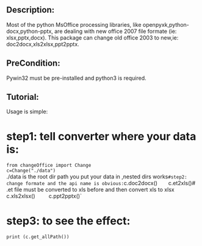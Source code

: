 ## Description:
Most of the python MsOffice processing libraries, like openpyxk,python-docx,python-pptx,  are dealing with new office 2007 file formate (ie: xlsx,pptx,docx). This package can change old office 2003 to new,ie: doc2docx,xls2xlsx,ppt2pptx.
## PreCondition:
Pywin32 must be pre-installed and python3 is required.
## Tutorial:
Usage is simple:
# step1: tell converter where your data is: 
`from changeOffice import Change`    
`c=Change("./data")`  
./data  is the root dir path you put your data in ,nested dirs works`
#step2: change formate and the api name is obvious:
`c.doc2docx()`   
`c.et2xls()# .et file must be converted to xls before  and then convert xls to xlsx`   
`c.xls2xlsx()`    
`c.ppt2pptx()`
# step3: to see the effect:
`print (c.get_allPath())`

